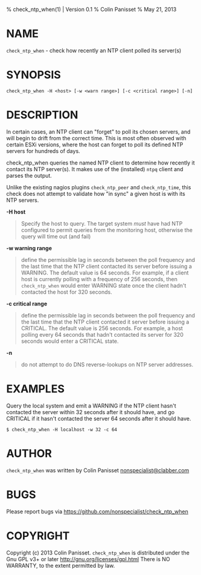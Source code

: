 % check\_ntp\_when(1) | Version 0.1
% Colin Panisset
% May 21, 2013

# NAME

`check_ntp_when` - check how recently an NTP client polled its server(s)

# SYNOPSIS

`check_ntp_when -H <host> [-w <warn range>] [-c <critical range>] [-n]`

# DESCRIPTION

In certain cases, an NTP client can "forget" to poll its chosen servers,
and will begin to drift from the correct time. This is most often
observed with certain ESXi versions, where the host can forget to poll
its defined NTP servers for hundreds of days.

check\_ntp\_when queries the named NTP client to determine how recently
it contact its NTP server(s). It makes use of the (installed) `ntpq`
client and parses the output.

Unlike the existing nagios plugins `check_ntp_peer` and `check_ntp_time`,
this check does not attempt to validate how "in sync" a given host is
with its NTP servers.

**-H host**

> Specify the host to query. The target system _must_ have
> had NTP configured to permit queries from the monitoring host, otherwise
> the query will time out (and fail)

**-w warning range** 

> define the permissible lag in seconds between the
> poll frequency and the last time that the NTP client contacted its server
> before issuing a WARNING.  The default value is 64 seconds. For
> example, if a client host is currently polling with a frequency of 256
> seconds, then `check_ntp_when` would enter WARNING state once the
> client hadn't contacted the host for 320 seconds.

**-c critical range** 

> define the permissible lag in seconds between the
> poll frequency and the last time that the NTP client contacted it
> server before issuing a CRITICAL. The default value is 256 seconds. For
> example, a host polling every 64 seconds that hadn't contacted its
> server for 320 seconds would enter a CRITICAL state.

**-n** 

> do not attempt to do DNS reverse-lookups on NTP server
> addresses.

# EXAMPLES

Query the local system and emit a WARNING if the NTP client hasn't
contacted the server within 32 seconds after it should have, and go
CRITICAL if it hasn't contacted the server 64 seconds after it should
have.

    $ check_ntp_when -H localhost -w 32 -c 64

# AUTHOR

`check_ntp_when` was written by Colin Panisset <nonspecialist@clabber.com>

# BUGS

Please report bugs via https://github.com/nonspecialist/check_ntp_when

# COPYRIGHT

Copyright (c) 2013 Colin Panisset. `check_ntp_when` is distributed 
under the Gnu GPL v3+ or later http://gnu.org/licenses/gpl.html
There is NO WARRANTY, to the extent permitted by law.
